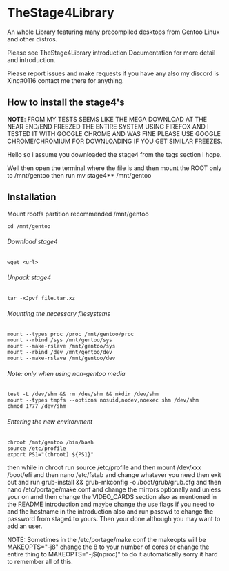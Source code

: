 # TheStage4Library
An whole Library featuring many precompiled desktops from Gentoo Linux and other distros.

Please see TheStage4Library introduction Documentation for more detail and introduction.

Please report issues and make requests if you have any also my discord is Xinc#0116 contact me there for anything.

## How to install the stage4's

**NOTE**: FROM MY TESTS SEEMS LIKE THE MEGA DOWNLOAD AT THE NEAR END/END FREEZED THE ENTIRE SYSTEM USING FIREFOX AND I TESTED IT WITH GOOGLE CHROME AND WAS FINE PLEASE USE GOOGLE CHROME/CHROMIUM FOR DOWNLOADING IF YOU GET SIMILAR FREEZES.

Hello so i assume you downloaded the stage4 from the tags section i hope.

Well then open the terminal where the file is and then mount the ROOT only to /mnt/gentoo then run mv stage4** /mnt/gentoo

## Installation

Mount rootfs partition recommended /mnt/gentoo
```
cd /mnt/gentoo
```


###### Download stage4
```
wget <url>
```

###### Unpack stage4
```
tar -xJpvf file.tar.xz
```

###### Mounting the necessary filesystems
```
mount --types proc /proc /mnt/gentoo/proc
mount --rbind /sys /mnt/gentoo/sys
mount --make-rslave /mnt/gentoo/sys
mount --rbind /dev /mnt/gentoo/dev
mount --make-rslave /mnt/gentoo/dev
```

###### Note: only when using non-gentoo media
```
test -L /dev/shm && rm /dev/shm && mkdir /dev/shm
mount --types tmpfs --options nosuid,nodev,noexec shm /dev/shm
chmod 1777 /dev/shm
```

###### Entering the new environment
```
chroot /mnt/gentoo /bin/bash
source /etc/profile
export PS1="(chroot) ${PS1}"
```

then while in chroot run source /etc/profile and then mount /dev/xxx /boot/efi and then nano /etc/fstab and change whatever you need then exit out and run grub-install && grub-mkconfig -o /boot/grub/grub.cfg and then nano /etc/portage/make.conf and change the mirrors optionally and unless your on amd then change the VIDEO_CARDS section also as mentioned in the README introduction and maybe change the use flags if you need to and the hostname in the introduction also and run passwd to change the password from stage4 to yours. Then your done although you may want to add an user.

NOTE:
Sometimes in the /etc/portage/make.conf the makeopts will be MAKEOPTS="-j8" change the 8 to your number of cores or change the entire thing to MAKEOPTS="-j$(nproc)" to do it automatically sorry it hard to remember all of this.

